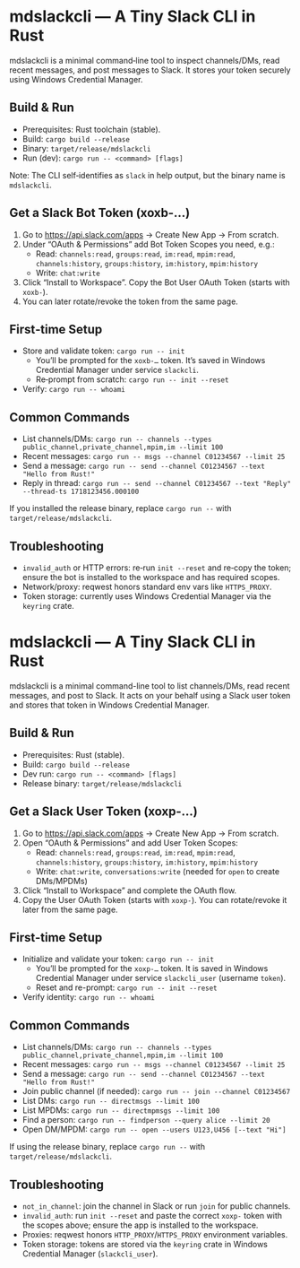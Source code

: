 # mdslackcli — A Tiny Slack CLI in Rust

mdslackcli is a minimal command‑line tool to inspect channels/DMs, read recent messages, and post messages to Slack. It stores your token securely using Windows Credential Manager.

## Build & Run
- Prerequisites: Rust toolchain (stable).
- Build: `cargo build --release`
- Binary: `target/release/mdslackcli`
- Run (dev): `cargo run -- <command> [flags]`

Note: The CLI self‑identifies as `slack` in help output, but the binary name is `mdslackcli`.

## Get a Slack Bot Token (xoxb-…)
1. Go to https://api.slack.com/apps → Create New App → From scratch.
2. Under “OAuth & Permissions” add Bot Token Scopes you need, e.g.:
   - Read: `channels:read`, `groups:read`, `im:read`, `mpim:read`, `channels:history`, `groups:history`, `im:history`, `mpim:history`
   - Write: `chat:write`
3. Click “Install to Workspace”. Copy the Bot User OAuth Token (starts with `xoxb-`).
4. You can later rotate/revoke the token from the same page.

## First‑time Setup
- Store and validate token: `cargo run -- init`
  - You’ll be prompted for the `xoxb-…` token. It’s saved in Windows Credential Manager under service `slackcli`.
  - Re‑prompt from scratch: `cargo run -- init --reset`
- Verify: `cargo run -- whoami`

## Common Commands
- List channels/DMs: `cargo run -- channels --types public_channel,private_channel,mpim,im --limit 100`
- Recent messages: `cargo run -- msgs --channel C01234567 --limit 25`
- Send a message: `cargo run -- send --channel C01234567 --text "Hello from Rust!"`
- Reply in thread: `cargo run -- send --channel C01234567 --text "Reply" --thread-ts 1718123456.000100`

If you installed the release binary, replace `cargo run --` with `target/release/mdslackcli`.

## Troubleshooting
- `invalid_auth` or HTTP errors: re‑run `init --reset` and re‑copy the token; ensure the bot is installed to the workspace and has required scopes.
- Network/proxy: reqwest honors standard env vars like `HTTPS_PROXY`.
- Token storage: currently uses Windows Credential Manager via the `keyring` crate.
# mdslackcli — A Tiny Slack CLI in Rust

mdslackcli is a minimal command-line tool to list channels/DMs, read recent messages, and post to Slack. It acts on your behalf using a Slack user token and stores that token in Windows Credential Manager.

## Build & Run
- Prerequisites: Rust (stable).
- Build: `cargo build --release`
- Dev run: `cargo run -- <command> [flags]`
- Release binary: `target/release/mdslackcli`

## Get a Slack User Token (xoxp-…)
1. Go to https://api.slack.com/apps → Create New App → From scratch.
2. Open “OAuth & Permissions” and add User Token Scopes:
   - Read: `channels:read`, `groups:read`, `im:read`, `mpim:read`, `channels:history`, `groups:history`, `im:history`, `mpim:history`
   - Write: `chat:write`, `conversations:write` (needed for `open` to create DMs/MPDMs)
3. Click “Install to Workspace” and complete the OAuth flow.
4. Copy the User OAuth Token (starts with `xoxp-`). You can rotate/revoke it later from the same page.

## First-time Setup
- Initialize and validate your token: `cargo run -- init`
  - You’ll be prompted for the `xoxp-…` token. It is saved in Windows Credential Manager under service `slackcli_user` (username `token`).
  - Reset and re-prompt: `cargo run -- init --reset`
- Verify identity: `cargo run -- whoami`

## Common Commands
- List channels/DMs: `cargo run -- channels --types public_channel,private_channel,mpim,im --limit 100`
- Recent messages: `cargo run -- msgs --channel C01234567 --limit 25`
- Send a message: `cargo run -- send --channel C01234567 --text "Hello from Rust!"`
- Join public channel (if needed): `cargo run -- join --channel C01234567`
- List DMs: `cargo run -- directmsgs --limit 100`
- List MPDMs: `cargo run -- directmpmsgs --limit 100`
- Find a person: `cargo run -- findperson --query alice --limit 20`
- Open DM/MPDM: `cargo run -- open --users U123,U456 [--text "Hi"]`

If using the release binary, replace `cargo run --` with `target/release/mdslackcli`.

## Troubleshooting
- `not_in_channel`: join the channel in Slack or run `join` for public channels.
- `invalid_auth`: run `init --reset` and paste the correct `xoxp-` token with the scopes above; ensure the app is installed to the workspace.
- Proxies: reqwest honors `HTTP_PROXY`/`HTTPS_PROXY` environment variables.
- Token storage: tokens are stored via the `keyring` crate in Windows Credential Manager (`slackcli_user`).
